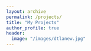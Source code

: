 ```yaml
---
layout: archive
permalink: /projects/
title: "My Projects"
author_profile: true
header:
  image: "/images/dtlanew.jpg"
---
```

